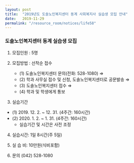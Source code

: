 ```yaml
---
layout: post
title:  "2019년도 도솔노인복지센터 동계 사회복지사 실습생 모집 안내"
date:   2019-11-29
permalink: "/resource_room/notices/life58"
---
```


### **도솔노인복지센터 동계 실습생 모집**

 
1. 모집인원 : 5명
 
2. 모집방법 : 선착순 접수
    - (1) 도솔노인복지센터 문의(전화: 528-1080) ⇒
    - (2) 학과 사무실 접수 및 신청, 도솔노인복지센터로 공문발송 ⇒ 
    - (3) 도솔노인복지센터 접수 ⇒ 
    - (4) 학과 및 학생에게 통보
 
3. 실습기간
  - (1) 2019. 12. 2.  ~ 12. 31.  (4주간: 160시간)
  - (2) 2020. 1. 2.  ~ 1. 31.  (4주간: 160시간) 
    * 실습기간 및 시간은 사전 조정
 
4. 실습시간: 1일 8시간(주 5일)
 
5. 실 습 비: 10만원(식비포함) 
 
6. 문의 (042) 528-1080
